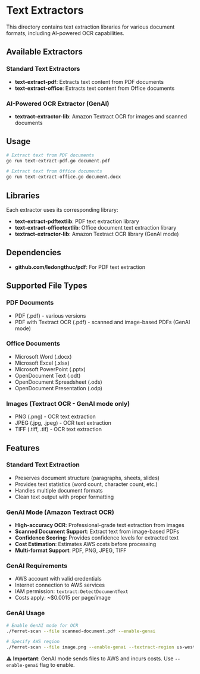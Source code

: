 # Text Extractors

This directory contains text extraction libraries for various document formats, including AI-powered OCR capabilities.

## Available Extractors

### Standard Text Extractors
- **text-extract-pdf**: Extracts text content from PDF documents
- **text-extract-office**: Extracts text content from Office documents

### AI-Powered OCR Extractor (GenAI)
- **textract-extractor-lib**: Amazon Textract OCR for images and scanned documents

## Usage

```bash
# Extract text from PDF documents
go run text-extract-pdf.go document.pdf

# Extract text from Office documents
go run text-extract-office.go document.docx
```

## Libraries

Each extractor uses its corresponding library:

- **text-extract-pdftextlib**: PDF text extraction library
- **text-extract-officetextlib**: Office document text extraction library
- **textract-extractor-lib**: Amazon Textract OCR library (GenAI mode)

## Dependencies

- **github.com/ledongthuc/pdf**: For PDF text extraction

## Supported File Types

### PDF Documents
- PDF (.pdf) - various versions
- PDF with Textract OCR (.pdf) - scanned and image-based PDFs (GenAI mode)

### Office Documents
- Microsoft Word (.docx)
- Microsoft Excel (.xlsx)
- Microsoft PowerPoint (.pptx)
- OpenDocument Text (.odt)
- OpenDocument Spreadsheet (.ods)
- OpenDocument Presentation (.odp)

### Images (Textract OCR - GenAI mode only)
- PNG (.png) - OCR text extraction
- JPEG (.jpg, .jpeg) - OCR text extraction
- TIFF (.tiff, .tif) - OCR text extraction

## Features

### Standard Text Extraction
- Preserves document structure (paragraphs, sheets, slides)
- Provides text statistics (word count, character count, etc.)
- Handles multiple document formats
- Clean text output with proper formatting

### GenAI Mode (Amazon Textract OCR)
- **High-accuracy OCR**: Professional-grade text extraction from images
- **Scanned Document Support**: Extract text from image-based PDFs
- **Confidence Scoring**: Provides confidence levels for extracted text
- **Cost Estimation**: Estimates AWS costs before processing
- **Multi-format Support**: PDF, PNG, JPEG, TIFF

### GenAI Requirements
- AWS account with valid credentials
- Internet connection to AWS services
- IAM permission: `textract:DetectDocumentText`
- Costs apply: ~$0.0015 per page/image

### GenAI Usage
```bash
# Enable GenAI mode for OCR
./ferret-scan --file scanned-document.pdf --enable-genai

# Specify AWS region
./ferret-scan --file image.png --enable-genai --textract-region us-west-2
```

⚠️ **Important**: GenAI mode sends files to AWS and incurs costs. Use `--enable-genai` flag to enable.
